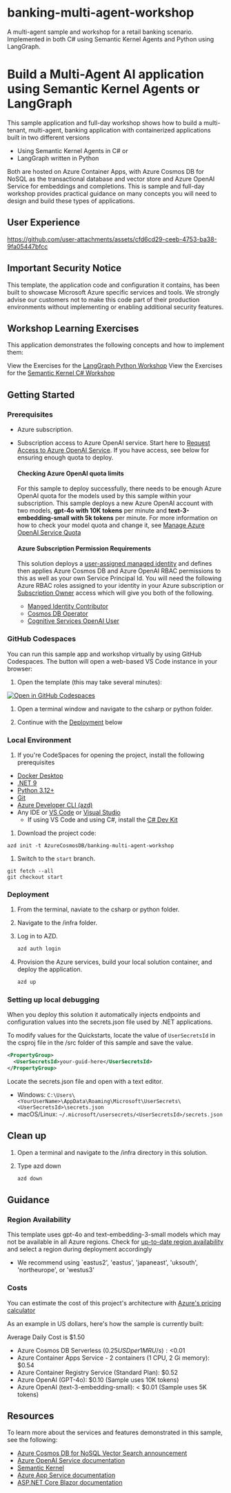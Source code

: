 # banking-multi-agent-workshop

A multi-agent sample and workshop for a retail banking scenario. Implemented in both C# using Semantic Kernel Agents and Python using LangGraph.

# Build a Multi-Agent AI application using Semantic Kernel Agents or LangGraph

This sample application and full-day workshop shows how to build a multi-tenant, multi-agent, banking application with containerized applications built in two different versions

- Using Semantic Kernel Agents in C# or
- LangGraph written in Python

Both are hosted on Azure Container Apps, with Azure Cosmos DB for NoSQL as the transactional database and vector store and Azure OpenAI Service for embeddings and completions. This is sample and full-day workshop provides practical guidance on many concepts you will need to design and build these types of applications.

## User Experience 


https://github.com/user-attachments/assets/cfd6cd29-ceeb-4753-ba38-9fa05447bfcc


## Important Security Notice

This template, the application code and configuration it contains, has been built to showcase Microsoft Azure specific services and tools. We strongly advise our customers not to make this code part of their production environments without implementing or enabling additional security features.

## Workshop Learning Exercises

This application demonstrates the following concepts and how to implement them:

View the Exercises for the [LangGraph Python Workshop](./python/workshop/Module-00.md)
View the Exercises for the [Semantic Kernel C# Workshop](./csharp/workshop/Module-00.md)

## Getting Started

### Prerequisites

- Azure subscription.
- Subscription access to Azure OpenAI service. Start here to [Request Access to Azure OpenAI Service](https://aka.ms/oaiapply). If you have access, see below for ensuring enough quota to deploy.

  #### Checking Azure OpenAI quota limits

  For this sample to deploy successfully, there needs to be enough Azure OpenAI quota for the models used by this sample within your subscription. This sample deploys a new Azure OpenAI account with two models, **gpt-4o with 10K tokens** per minute and **text-3-embedding-small with 5k tokens** per minute. For more information on how to check your model quota and change it, see [Manage Azure OpenAI Service Quota](https://learn.microsoft.com/azure/ai-services/openai/how-to/quota)

  #### Azure Subscription Permission Requirements

  This solution deploys a [user-assigned managed identity](https://learn.microsoft.com/entra/identity/managed-identities-azure-resources/overview) and defines then applies Azure Cosmos DB and Azure OpenAI RBAC permissions to this as well as your own Service Principal Id. You will need the following Azure RBAC roles assigned to your identity in your Azure subscription or [Subscription Owner](https://learn.microsoft.com/azure/role-based-access-control/built-in-roles/privileged#owner) access which will give you both of the following.

  - [Manged Identity Contributor](https://learn.microsoft.com/azure/role-based-access-control/built-in-roles/identity#managed-identity-contributor)
  - [Cosmos DB Operator](https://learn.microsoft.com/azure/role-based-access-control/built-in-roles/databases#cosmos-db-operator)
  - [Cognitive Services OpenAI User](https://learn.microsoft.com/azure/role-based-access-control/built-in-roles/ai-machine-learning#cognitive-services-openai-user)

### GitHub Codespaces

You can run this sample app and workshop virtually by using GitHub Codespaces. The button will open a web-based VS Code instance in your browser:

1. Open the template (this may take several minutes):

[![Open in GitHub Codespaces](https://github.com/codespaces/badge.svg)](https://codespaces.new/AzureCosmosDB/banking-multi-agent-workshop)

1. Open a terminal window and navigate to the csharp or python folder.

1. Continue with the [Deployment](#deployment) below

### Local Environment

1. If you're CodeSpaces for opening the project, install the following prerequisites

- [Docker Desktop](https://docs.docker.com/desktop/)
- [.NET 9](https://dotnet.microsoft.com/downloads/)
- [Python 3.12+](https://www.python.org/downloads/)
- [Git](https://git-scm.com/downloads)
- [Azure Developer CLI (azd)](https://aka.ms/install-azd)
- Any IDE or [VS Code](https://code.visualstudio.com/Download) or [Visual Studio](https://visualstudio.microsoft.com/downloads/)
  - If using VS Code and using C#, install the [C# Dev Kit](https://marketplace.visualstudio.com/items?itemName=ms-dotnettools.csdevkit)

1. Download the project code:

```shell
azd init -t AzureCosmosDB/banking-multi-agent-workshop
```

1. Switch to the `start` branch.

```shell
git fetch --all
git checkout start
```

### Deployment

1. From the terminal, naviate to the csharp or python folder.

1. Navigate to the /infra folder.

1. Log in to AZD.

   ```bash
   azd auth login
   ```

1. Provision the Azure services, build your local solution container, and deploy the application.

   ```bash
   azd up
   ```

### Setting up local debugging

When you deploy this solution it automatically injects endpoints and configuration values into the secrets.json file used by .NET applications.

To modify values for the Quickstarts, locate the value of `UserSecretsId` in the csproj file in the /src folder of this sample and save the value.

```xml
<PropertyGroup>
  <UserSecretsId>your-guid-here</UserSecretsId>
</PropertyGroup>
```

Locate the secrets.json file and open with a text editor.

- Windows: `C:\Users\<YourUserName>\AppData\Roaming\Microsoft\UserSecrets\<UserSecretsId>\secrets.json`
- macOS/Linux: `~/.microsoft/usersecrets/<UserSecretsId>/secrets.json`

## Clean up

1. Open a terminal and navigate to the /infra directory in this solution.

1. Type azd down

   ```bash
   azd down
   ```

## Guidance

### Region Availability

This template uses gpt-4o and text-embedding-3-small models which may not be available in all Azure regions. Check for [up-to-date region availability](https://learn.microsoft.com/azure/ai-services/openai/concepts/models#standard-deployment-model-availability) and select a region during deployment accordingly

- We recommend using `eastus2', 'eastus', 'japaneast', 'uksouth', 'northeurope', or 'westus3'

### Costs

You can estimate the cost of this project's architecture with [Azure's pricing calculator](https://azure.microsoft.com/pricing/calculator/)

As an example in US dollars, here's how the sample is currently built:

Average Daily Cost is $1.50

- Azure Cosmos DB Serverless ($0.25 USD per 1M RU/s): <$0.01
- Azure Container Apps Service - 2 containers (1 CPU, 2 Gi memory): $0.54
- Azure Container Registry Service (Standard Plan): $0.52
- Azure OpenAI (GPT-4o): $0.10 (Sample uses 10K tokens)
- Azure OpenAI (text-3-embedding-small): < $0.01 (Sample uses 5K tokens)

## Resources

To learn more about the services and features demonstrated in this sample, see the following:

- [Azure Cosmos DB for NoSQL Vector Search announcement](https://aka.ms/CosmosDBDiskANNBlog/)
- [Azure OpenAI Service documentation](https://learn.microsoft.com/azure/cognitive-services/openai/)
- [Semantic Kernel](https://learn.microsoft.com/semantic-kernel/overview)
- [Azure App Service documentation](https://learn.microsoft.com/azure/app-service/)
- [ASP.NET Core Blazor documentation](https://dotnet.microsoft.com/apps/aspnet/web-apps/blazor)
